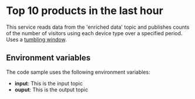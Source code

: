 # Top 10 products in the last hour

This service reads data from the 'enriched data' topic and publishes counts of the number of visitors using each device type over a specified period. Uses a [tumbling window](https://quix.io/docs/quix-streams/windowing.html).

## Environment variables

The code sample uses the following environment variables:

- **input**: This is the input topic
- **ouput**: This is the output topic
